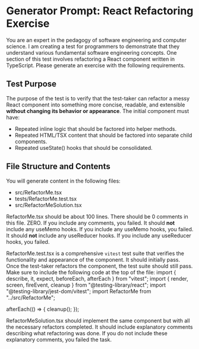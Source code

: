 # Generator Prompt: React Refactoring Exercise

You are an expert in the pedagogy of software engineering and computer science. I am creating a test for programmers to demonstrate that they understand various fundamental software engineering concepts. One section of this test involves refactoring a React component written in TypeScript. Please generate an exercise with the following requirements.

## Test Purpose

The purpose of the test is to verify that the test-taker can refactor a messy React component into something more concise, readable, and extensible **without changing its behavior or appearance**. The initial component must have:

- Repeated inline logic that should be factored into helper methods.
- Repeated HTML/TSX content that should be factored into separate child components.
- Repeated useState() hooks that should be consolidated.

## File Structure and Contents

You will generate content in the following files:

- src/RefactorMe.tsx
- tests/RefactorMe.test.tsx
- src/RefactorMeSolution.tsx

RefactorMe.tsx should be about 100 lines. There should be 0 comments in this file. ZERO. If you include any comments, you failed. It should **not** include any useMemo hooks. If you include any useMemo hooks, you failed. It should **not** include any useReducer hooks. If you include any useReducer hooks, you failed.

RefactorMe.test.tsx is a comprehensive `vitest` test suite that verifies the functionality and appearance of the component. It should initially pass. Once the test-taker refactors the component, the test suite should still pass. Make sure to include the following code at the top of the file:
import { describe, it, expect, beforeEach, afterEach } from "vitest";
import { render, screen, fireEvent, cleanup } from "@testing-library/react";
import "@testing-library/jest-dom/vitest";
import RefactorMe from "../src/RefactorMe";

afterEach(() => {
cleanup();
});

RefactorMeSolution.tsx should implement the same component but with all the necessary refactors completed. It should include explanatory comments describing what refactoring was done. If you do not include these explanatory comments, you failed the task.
